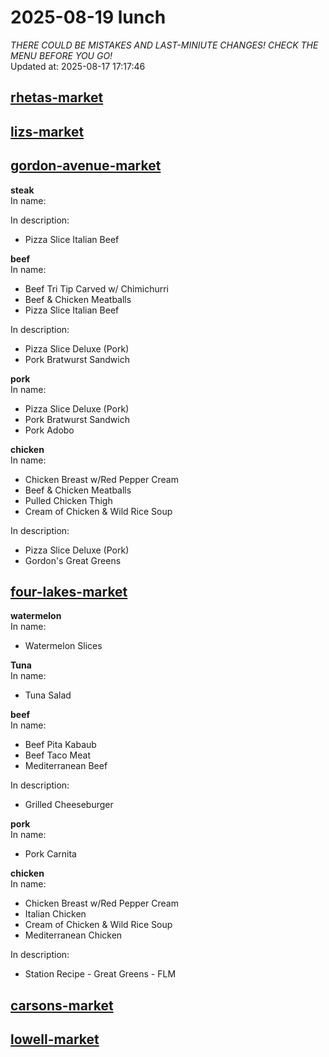 # 2025-08-19 lunch  
*THERE COULD BE MISTAKES AND LAST-MINIUTE CHANGES! CHECK THE MENU BEFORE YOU GO!*  
Updated at: 2025-08-17 17:17:46  
## [rhetas-market](https://wisc-housingdining.nutrislice.com/menu/rhetas-market/lunch/2025-08-19)  
## [lizs-market](https://wisc-housingdining.nutrislice.com/menu/lizs-market/lunch/2025-08-19)  
## [gordon-avenue-market](https://wisc-housingdining.nutrislice.com/menu/gordon-avenue-market/lunch/2025-08-19)  
**steak**  
In name:   
  
In description:   
 - Pizza Slice Italian Beef  
  
**beef**  
In name:   
 - Beef Tri Tip Carved w/ Chimichurri  
 - Beef & Chicken Meatballs  
 - Pizza Slice Italian Beef  
  
In description:   
 - Pizza Slice Deluxe (Pork)  
 - Pork Bratwurst Sandwich  
  
**pork**  
In name:   
 - Pizza Slice Deluxe (Pork)  
 - Pork Bratwurst Sandwich  
 - Pork Adobo  
  
**chicken**  
In name:   
 - Chicken Breast w/Red Pepper Cream  
 - Beef & Chicken Meatballs  
 - Pulled Chicken Thigh  
 - Cream of Chicken & Wild Rice Soup  
  
In description:   
 - Pizza Slice Deluxe (Pork)  
 - Gordon's Great Greens  
  
## [four-lakes-market](https://wisc-housingdining.nutrislice.com/menu/four-lakes-market/lunch/2025-08-19)  
**watermelon**  
In name:   
 - Watermelon Slices  
  
**Tuna**  
In name:   
 - Tuna Salad  
  
**beef**  
In name:   
 - Beef Pita Kabaub  
 - Beef Taco Meat  
 - Mediterranean Beef  
  
In description:   
 - Grilled Cheeseburger  
  
**pork**  
In name:   
 - Pork Carnita  
  
**chicken**  
In name:   
 - Chicken Breast w/Red Pepper Cream  
 - Italian Chicken  
 - Cream of Chicken & Wild Rice Soup  
 - Mediterranean Chicken  
  
In description:   
 - Station Recipe - Great Greens - FLM  
  
## [carsons-market](https://wisc-housingdining.nutrislice.com/menu/carsons-market/lunch/2025-08-19)  
## [lowell-market](https://wisc-housingdining.nutrislice.com/menu/lowell-market/lunch/2025-08-19)  
  
